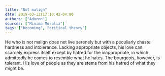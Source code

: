```yaml
---
title: "Not malign"
date: 2019-03-12T17:10:42-04:00
authors: ["Adorno"]
sources: ["Minima Moralia"]
tags: ["becoming", "critical theory"]
---
```


He who is not malign does not live serenely but with a peculiarly chaste hardness and intolerance. Lacking appropriate objects, his love can scarcely express itself except by hatred for the inappropriate, in which admittedly he comes to resemble what he hates. The bourgeois, however, is tolerant. His love of people as they are stems from his hatred of what they might be.

